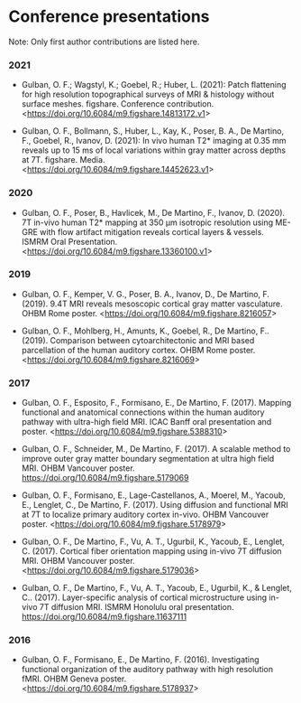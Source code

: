 # Conference presentations
Note: Only first author contributions are listed here.

### 2021
- Gulban, O. F.; Wagstyl, K.; Goebel, R.; Huber, L. (2021): Patch flattening for high resolution topographical surveys of MRI & histology without surface meshes. figshare. Conference contribution. <<https://doi.org/10.6084/m9.figshare.14813172.v1>>

- Gulban, O. F., Bollmann, S., Huber, L., Kay, K., Poser, B. A., De Martino, F., Goebel, R., Ivanov, D. (2021): In vivo human T​2*​ imaging at 0.35 mm reveals up to 15 ms of local variations within gray matter across depths at 7T. figshare. Media. <<https://doi.org/10.6084/m9.figshare.14452623.v1>>


### 2020
- Gulban, O. F., Poser, B., Havlicek, M., De Martino, F., Ivanov, D. (2020). 7T in-vivo human T2* mapping at 350 μm isotropic resolution using ME-GRE with flow artifact mitigation reveals cortical layers & vessels. ISMRM Oral Presentation. <<https://doi.org/10.6084/m9.figshare.13360100.v1>>

### 2019
- Gulban, O. F., Kemper, V. G., Poser, B. A., Ivanov, D., De Martino, F. (2019). 9.4T MRI reveals mesoscopic cortical gray matter vasculature. OHBM Rome poster. <<https://doi.org/10.6084/m9.figshare.8216057>>

- Gulban, O. F., Mohlberg, H., Amunts, K., Goebel, R., De Martino, F.. (2019). Comparison between cytoarchitectonic and MRI based parcellation of the human auditory cortex. OHBM Rome poster. <<https://doi.org/10.6084/m9.figshare.8216069>>

### 2017
- Gulban, O. F., Esposito, F., Formisano, E., De Martino, F. (2017). Mapping functional and anatomical connections within the human auditory pathway with ultra-high field MRI. ICAC Banff oral presentation and poster. <<https://doi.org/10.6084/m9.figshare.5388310>>

- Gulban, O. F., Schneider, M., De Martino, F. (2017). A scalable method to improve outer gray matter boundary segmentation at ultra high field MRI. OHBM Vancouver poster. https://doi.org/10.6084/m9.figshare.5179069

- Gulban, O. F., Formisano, E., Lage-Castellanos, A., Moerel, M., Yacoub, E., Lenglet, C., De Martino, F. (2017). Using diffusion and functional MRI at 7T to localize primary auditory cortex in-vivo. OHBM Vancouver poster. <<https://doi.org/10.6084/m9.figshare.5178979>>

- Gulban, O. F., De Martino, F., Vu, A. T., Ugurbil, K., Yacoub, E., Lenglet, C. (2017). Cortical fiber orientation mapping using in-vivo 7T diffusion MRI. OHBM Vancouver poster. <<https://doi.org/10.6084/m9.figshare.5179036>>

- Gulban, O. F., De Martino, F., Vu, A. T., Yacoub, E., Ugurbil, K., & Lenglet, C.. (2017). Layer-specific analysis of cortical microstructure using in-vivo 7T diffusion MRI. ISMRM Honolulu oral presentation. https://doi.org/10.6084/m9.figshare.11637111

### 2016
- Gulban, O. F., Formisano, E., De Martino, F. (2016). Investigating functional organization of the auditory pathway with high resolution fMRI. OHBM Geneva poster. <<https://doi.org/10.6084/m9.figshare.5178937>>

